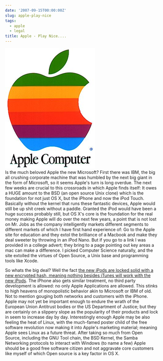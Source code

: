 ```yaml
---
date: '2007-09-15T00:00:00Z'
slug: apple-play-nice
tags:
  - apple
  - legal
title: Apple - Play Nice....
---
```


[![image](/img/07/AppleLogo.jpg)](/img/07/AppleLogo.jpg)  
Is the much beloved Apple the new Microsoft? First there was IBM, the big all
crushing corporate machine that was humbled by the next big giant in the form of
Microsoft, so it seems Apple's turn is long overdue. The next few weeks are
crucial to this crossroads in which Apple finds itself: It owes a HUGE amount to
the BSD (an open source Unix clone) which is the foundation for not just OS X,
but the iPhone and now the iPod Touch. Basically without the kernel that runs
these fantastic devices, Apple would still be up shit creek without a paddle.
Granted the iPod would have been a huge success probably still, but OS X's core
is the foundation for the real money making Apple will do over the next few
years, a point that is not lost on Mr. Jobs as the company intelligently markets
different segments to different markets of which I have first hand experience
of: Go to the Apple site for education and they extol the brilliance of a
Macbook and make they deal sweeter by throwing in an iPod Nano. But if you go to
a link I was provided in a college advert; they bring to a page pointing out key
areas a mac can make a difference. I picked Computer Science naturally, and the
site extolled the virtues of Open Source, a Unix base and programming tools like
Xcode.

So whats the big deal? Well the fact
[the new iPods are locked solid with a new encrypted hash, meaning nothing besides iTunes will work with the new iPods](http://apple.slashdot.org/apple/07/09/14/1831236.shtml).
The iPhone also gets similar treatment, no third party development is allowed:
no only Apple Applications are allowed. This stinks to high heavens of
monopolistic behavior akin to Microsoft or IBM of old. Not to mention gouging
both networks and customers with the iPhone. Apple may not yet be important
enough to endure the wrath of the European Union Antitrust bodies or the US
Department of Justice; but they are certainly on a slippery slope as the
popularity of their products and lock in seem to increase day by day.
Interestingly enough Apple may be also feeling the heat of Linux, with the
much-famed poster child of the free software revolution now making it into
Apple's marketing material; meaning Apple sees Linux as a future threat. After
taking so much from Open Source, including the GNU Tool chain, the BSD Kernel,
the Samba Networking protocols to interact with Windows (to name a few) Apple
should be a good free software citizen and not aggravate core customers like
myself of which Open source is a key factor in OS X.
